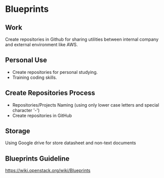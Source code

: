 # Blueprints
## Work
Create repositories in Github for sharing utilities between internal company and external environment like AWS.

## Personal Use
- Create repositories for personal studying.
- Training coding skills.

## Create Repositories Process
- Repositories/Projects Naming (using only lower case letters and special character '-')
- Create repositories in GitHub

## Storage
Using Google drive for store datasheet and non-text documents

## Blueprints Guideline
https://wiki.openstack.org/wiki/Blueprints
